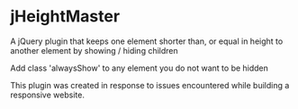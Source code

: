jHeightMaster
=============

A jQuery plugin that keeps one element shorter than, or equal in height to another element by showing / hiding children 

Add class 'alwaysShow' to any element you do not want to be hidden

This plugin was created in response to issues encountered while building a responsive website.

